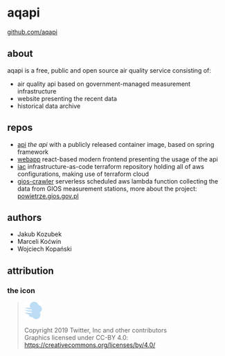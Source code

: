 # aqapi

[github.com/aqapi](https://github.com/aqapi)

## about

aqapi is a free, public and open source air quality service consisting of:

- air quality api based on government-managed measurement infrastructure
- website presenting the recent data
- historical data archive

## repos

- [api](https://github.com/aqapi/api)
  _the api_ with a publicly released container image, based on spring framework
- [webapp](https://github.com/aqapi/webapp)
  react-based modern frontend presenting the usage of the api
- [iac](https://github.com/aqapi/iac)
  infrastructure-as-code terraform repository holding all of aws configurations, making use of terraform cloud
- [gios-crawler](https://github.com/aqapi/gios-crawler)
  serverless scheduled aws lambda function collecting the data from GIOS measurement stations, more about the project: [powietrze.gios.gov.pl](https://powietrze.gios.gov.pl/pjp/content/api)

## authors

- Jakub Kozubek
- Marceli Koćwin
- Wojciech Kopański

## attribution

### the icon

> <img src="dashing-away-twemoji-14-0.png" width="40" height="40">
>
> Copyright 2019 Twitter, Inc and other contributors <br>
> Graphics licensed under CC-BY 4.0: https://creativecommons.org/licenses/by/4.0/
